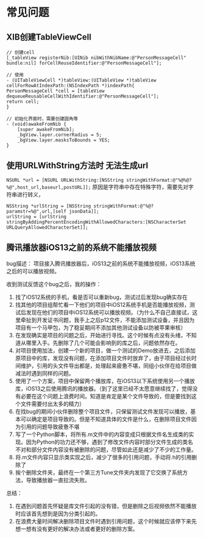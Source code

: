# 常见问题

## XIB创建TableViewCell
```oc
// 创建cell
[_tableView registerNib:[UINib nibWithNibName:@"PersonMessageCell" bundle:nil] forCellReuseIdentifier:@"PersonMessageCell"];

// 使用
- (UITableViewCell *)tableView:(UITableView *)tableView cellForRowAtIndexPath:(NSIndexPath *)indexPath{
PersonMessageCell *cell = [tableView dequeueReusableCellWithIdentifier:@"PersonMessageCell"];
return cell;
}

// 初始化界面时，需要创建圆角等
- (void)awakeFromNib {
    [super awakeFromNib];
    _bgView.layer.cornerRadius = 5;
    _bgView.layer.masksToBounds = YES;
}
```

## 使用URLWithString方法时 无法生成url
`NSURL *url = [NSURL URLWithString:[NSString stringWithFormat:@"%@%@?%@",host_url,baseurl,postURL]];`
原因是字符串中存在特殊字符，需要先对字符串进行转义，
```
NSString *urlString = [NSString stringWithFormat:@"%@?paramstr=%@",url,[self jsonData]];
urlString = [urlString stringByAddingPercentEncodingWithAllowedCharacters:[NSCharacterSet URLQueryAllowedCharacterSet]];
```

## 腾讯播放器iOS13之前的系统不能播放视频
bug描述： 项目接入腾讯播放器后，iOS13之前的系统不能播放视频，iOS13系统之后的可以播放视频。

收到测试反馈这个bug之后，我的操作：
1. 找了iOS12系统的手机，看是否可以重新bug，测试过后发现bug确实存在
2. 找其他的项目组帮忙看一下他们的项目中iOS12系统手机是否能播放视频，测试后发现在他们的项目中iOS12系统可以播放视频。（为什么不自己直接试，这里牵扯到开发证书问题，我手上之后p12文件，不能添加测试设备，并且因为项目有一个马甲包，为了稳妥期间不添加其他测试设备以防被苹果审核）
3. 在发现确实是项目的问题之后，开始进行寻找。这个时候有点没有头绪，不知道从哪里入手。先删除了几个可能会影响到的库之后，问题依然存在。
4. 对项目使用加法，创建一个新的项目，做一个测试的Demo放进去，之后添加原项目中的库，发现没有问题，在添加项目文件时放弃了，由于项目经过长时间维护，引用的头文件导出都是，处理起来疲惫不堪，同组小伙伴在给项目做减法时遇到同样的问题。
5. 使用了一个方案，项目中保留两个播放库，在iOS13以下系统使用另一个播放库，iOS13之后使用腾讯的播放器。（到了这里已经不太愿意继续找了，觉得没有必要在这个问题上浪费时间。知道是肯定是某个文件导致的，但是要找到这个文件需要付出太多的精力）
6. 在找bug的期间小伙伴删除整个项目文件，只保留测试文件发现可以播放，基本可以确定是项目导致的。但是不知道具体的文件是什么，在删除项目文件因为引用的问题导致疲惫不堪
7. 写了一个Python脚本，将所有.m文件中的内容变成只根据文件名生成类的实现。因为Python的功力还不够，遇到了修改文件内容时部分文件生成的类名不对和部分文件内容没有被删除的问题，尽管如此还是减少了不少的工作量。
8. 将.m文件内容只显示类实现之后，减少了很多的引用问题，手动将.h的引用删除了
9. 挨个删除文件夹，最终在一个第三方Tune文件夹内发现了它交换了系统方法，导致播放器一直拉流失败。

总结：
1. 在遇到问题首先怀疑是库文件引起的没有错，但是删除之后视频依然不能播放时应该首先想到是因为分类引起的。
2. 在浪费大量时间解决删除项目文件时遇到引用问题，这个时候就应该停下来先想一想有没有更好的解决办法或者更好的删除方案。